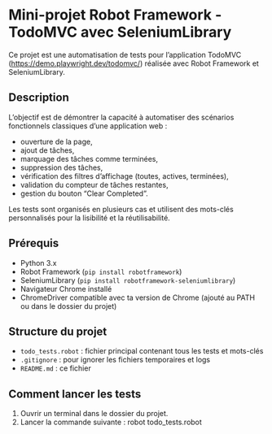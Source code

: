 # Mini-projet Robot Framework - TodoMVC avec SeleniumLibrary

Ce projet est une automatisation de tests pour l’application TodoMVC (https://demo.playwright.dev/todomvc/) réalisée avec Robot Framework et SeleniumLibrary.

## Description

L’objectif est de démontrer la capacité à automatiser des scénarios fonctionnels classiques d’une application web :  
- ouverture de la page,  
- ajout de tâches,  
- marquage des tâches comme terminées,  
- suppression des tâches,  
- vérification des filtres d’affichage (toutes, actives, terminées),  
- validation du compteur de tâches restantes,  
- gestion du bouton “Clear Completed”.

Les tests sont organisés en plusieurs cas et utilisent des mots-clés personnalisés pour la lisibilité et la réutilisabilité.

## Prérequis

- Python 3.x  
- Robot Framework (`pip install robotframework`)  
- SeleniumLibrary (`pip install robotframework-seleniumlibrary`)  
- Navigateur Chrome installé  
- ChromeDriver compatible avec ta version de Chrome (ajouté au PATH ou dans le dossier du projet)

## Structure du projet

- `todo_tests.robot` : fichier principal contenant tous les tests et mots-clés  
- `.gitignore` : pour ignorer les fichiers temporaires et logs  
- `README.md` : ce fichier  

## Comment lancer les tests

1. Ouvrir un terminal dans le dossier du projet.  
2. Lancer la commande suivante :  robot todo_tests.robot
